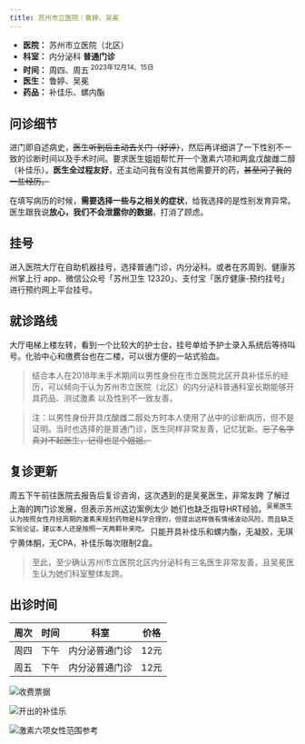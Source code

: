 ```yaml
---
title: 苏州市立医院｜鲁婷、吴冕
---
```


- **医院：** 苏州市立医院（北区）
- **科室：** 内分泌科 **普通门诊**
- **时间：** 周四、周五<sup> 2023年12月14、15日</sup>
- **医生：** 鲁婷、吴冕
- **药品：** 补佳乐、螺内酯

## 问诊细节

进门即自述病史，~~医生听到后主动去关门（好评）~~，然后再详细讲了一下性别不一致的诊断时间以及手术时间。要求医生姐姐帮忙开一个激素六项和两盒戊酸雌二醇（补佳乐）。**医生全过程友好**，还主动问我有没有其他需要开的药，~~甚至问了我的一些经历。~~

在填写病历的时候，**需要选择一些与之相关的症状**，给我选择的是性别发育异常。医生跟我说**放心，我们不会泄露你的数据**，打消了顾虑。

## 挂号

进入医院大厅在自助机器挂号，选择普通门诊，内分泌科。或者在苏周到、健康苏州掌上行 app、微信公众号「苏州卫生 12320」、支付宝「医疗健康-预约挂号」进行预约网上平台挂号。

## 就诊路线

大厅电梯上楼左转，看到一个比较大的护士台，挂号单给予护士录入系统后等待叫号。化验中心和缴费台也在二楼，可以很方便的一站式验血。

> 结合本人在2018年未手术期间以男性身份在市立医院北区开具补佳乐的经历，可以倾向于认为苏州市立医院（北区）的内分泌科普通科室长期能够开具药品、测试激素 以及性别不一致友善。

> 注：以男性身份开具戊酸雌二醇处方时本人使用了丛中的诊断病历，但不是证明。当时也选择的是普通门诊，医生同样非常友善，记忆犹新。~~忘了名字真对不起医生，记得也是个姐姐。~~

## 复诊更新

周五下午前往医院去报告后复诊咨询，这次遇到的是吴冕医生，非常友跨 了解过上海的跨门诊发展，但表示苏州这边案例太少 她们也缺乏指导HRT经验。<sup>吴冕医生认为按照女性月经周期的激素来规划药物是科学合理的，但提出这样做有情绪波动风险，而且缺乏实验论证。建议本人还是按照一天两颗补来吃。 </sup>只能开具补佳乐和螺内酯，无凝胶，无琪宁黄体酮，无CPA，补佳乐每次限制2盒。

> 至此，至少确认苏州市立医院北区内分泌科有三名医生非常友善，且吴冕医生认为她们科室整体友跨。

## 出诊时间

周次 | 时间 | 科室         | 价格
----|-----|--------------|-----
周四 | 下午 | 内分泌普通门诊 | 12元
周五 | 下午 | 内分泌普通门诊 | 12元

![收费票据](https://github.com/remyhuang03/MtF-wiki/assets/54730911/022b8ab2-7122-472a-88c4-279dee21f6b4)

![开出的补佳乐](https://github.com/project-trans/MtF-wiki/assets/52900290/5eb78d63-f4e5-4b11-86b5-42ca694af4ea)

![激素六项女性范围参考](https://github.com/Baizhi-Angelica/MtF-wiki-20231214/assets/52900290/fad679f7-0cca-4f17-a18f-341b1217c8c4)


